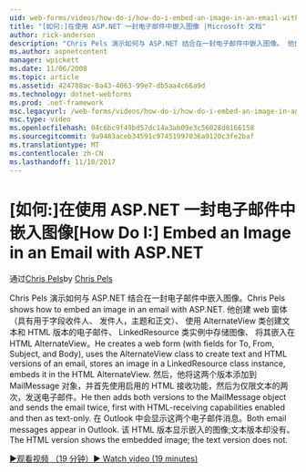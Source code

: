 ```yaml
---
uid: web-forms/videos/how-do-i/how-do-i-embed-an-image-in-an-email-with-aspnet
title: "[如何:]在使用 ASP.NET 一封电子邮件中嵌入图像 |Microsoft 文档"
author: rick-anderson
description: "Chris Pels 演示如何与 ASP.NET 结合在一封电子邮件中嵌入图像。 他创建 web 窗体 （具有用于字段收件人、 发件人，主题和正文），然后使用 AlternateView..."
ms.author: aspnetcontent
manager: wpickett
ms.date: 11/06/2008
ms.topic: article
ms.assetid: 424788ac-0a43-4063-99e7-db5aa4c66a9d
ms.technology: dotnet-webforms
ms.prod: .net-framework
msc.legacyurl: /web-forms/videos/how-do-i/how-do-i-embed-an-image-in-an-email-with-aspnet
msc.type: video
ms.openlocfilehash: 04c6bc9f49bd57dc14a3ab09e3c56028d8166158
ms.sourcegitcommit: 9a9483aceb34591c97451997036a9120c3fe2baf
ms.translationtype: MT
ms.contentlocale: zh-CN
ms.lasthandoff: 11/10/2017
---
```

<a name="how-do-i-embed-an-image-in-an-email-with-aspnet"></a><span data-ttu-id="c4dcc-104">[如何:]在使用 ASP.NET 一封电子邮件中嵌入图像</span><span class="sxs-lookup"><span data-stu-id="c4dcc-104">[How Do I:] Embed an Image in an Email with ASP.NET</span></span>
====================
<span data-ttu-id="c4dcc-105">通过[Chris Pels](https://twitter.com/chrispels)</span><span class="sxs-lookup"><span data-stu-id="c4dcc-105">by [Chris Pels](https://twitter.com/chrispels)</span></span>

<span data-ttu-id="c4dcc-106">Chris Pels 演示如何与 ASP.NET 结合在一封电子邮件中嵌入图像。</span><span class="sxs-lookup"><span data-stu-id="c4dcc-106">Chris Pels shows how to embed an image in an email with ASP.NET.</span></span> <span data-ttu-id="c4dcc-107">他创建 web 窗体 （具有用于字段收件人、 发件人，主题和正文）、 使用 AlternateView 类创建文本和 HTML 版本的电子邮件、 LinkedResource 类实例中存储图像、 将其嵌入在 HTML AlternateView。</span><span class="sxs-lookup"><span data-stu-id="c4dcc-107">He creates a web form (with fields for To, From, Subject, and Body), uses the AlternateView class to create text and HTML versions of an email, stores an image in a LinkedResource class instance, embeds it in the HTML AlternateView.</span></span> <span data-ttu-id="c4dcc-108">然后，他将这两个版本添加到 MailMessage 对象，并首先使用启用的 HTML 接收功能，然后为仅限文本的两次，发送电子邮件。</span><span class="sxs-lookup"><span data-stu-id="c4dcc-108">He then adds both versions to the MailMessage object and sends the email twice, first with HTML-receiving capabilities enabled and then as text-only.</span></span> <span data-ttu-id="c4dcc-109">在 Outlook 中会显示这两个电子邮件消息。</span><span class="sxs-lookup"><span data-stu-id="c4dcc-109">Both email messages appear in Outlook.</span></span> <span data-ttu-id="c4dcc-110">该 HTML 版本显示嵌入的图像;文本版本却没有。</span><span class="sxs-lookup"><span data-stu-id="c4dcc-110">The HTML version shows the embedded image; the text version does not.</span></span>

[<span data-ttu-id="c4dcc-111">&#9654;观看视频 （19 分钟）</span><span class="sxs-lookup"><span data-stu-id="c4dcc-111">&#9654; Watch video (19 minutes)</span></span>](https://channel9.msdn.com/Blogs/ASP-NET-Site-Videos/how-do-i-embed-an-image-in-an-email-with-aspnet)
